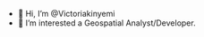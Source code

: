 - 👋 Hi, I’m @Victoriakinyemi
- 👀 I’m interested a Geospatial Analyst/Developer.

<!---
Victoriakinyemi/Victoriakinyemi is a ✨ special ✨ repository because its `README.md` (this file) appears on your GitHub profile.
You can click the Preview link to take a look at your changes.
--->
